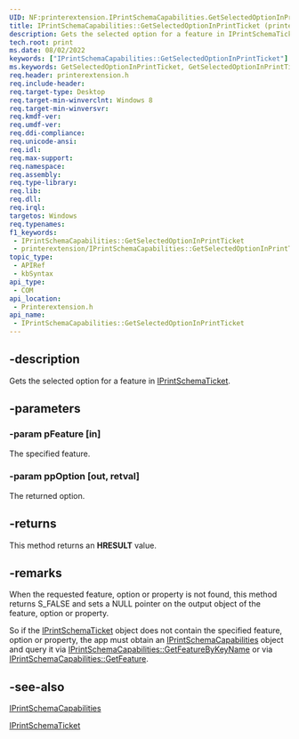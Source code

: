 ```yaml
---
UID: NF:printerextension.IPrintSchemaCapabilities.GetSelectedOptionInPrintTicket
title: IPrintSchemaCapabilities::GetSelectedOptionInPrintTicket (printerextension.h)
description: Gets the selected option for a feature in IPrintSchemaTicket.
tech.root: print
ms.date: 08/02/2022
keywords: ["IPrintSchemaCapabilities::GetSelectedOptionInPrintTicket"]
ms.keywords: GetSelectedOptionInPrintTicket, GetSelectedOptionInPrintTicket method [Print Devices], GetSelectedOptionInPrintTicket method [Print Devices],IPrintSchemaCapabilities interface, IPrintSchemaCapabilities, IPrintSchemaCapabilities interface [Print Devices],GetSelectedOptionInPrintTicket method, IPrintSchemaCapabilities.GetSelectedOptionInPrintTicket, IPrintSchemaCapabilities::GetSelectedOptionInPrintTicket, print.iprintschemacapabilities_getselectedoptioninprintticket, printerextension/IPrintSchemaCapabilities::GetSelectedOptionInPrintTicket
req.header: printerextension.h
req.include-header: 
req.target-type: Desktop
req.target-min-winverclnt: Windows 8
req.target-min-winversvr: 
req.kmdf-ver: 
req.umdf-ver: 
req.ddi-compliance: 
req.unicode-ansi: 
req.idl: 
req.max-support: 
req.namespace: 
req.assembly: 
req.type-library: 
req.lib: 
req.dll: 
req.irql: 
targetos: Windows
req.typenames: 
f1_keywords:
 - IPrintSchemaCapabilities::GetSelectedOptionInPrintTicket
 - printerextension/IPrintSchemaCapabilities::GetSelectedOptionInPrintTicket
topic_type:
 - APIRef
 - kbSyntax
api_type:
 - COM
api_location:
 - Printerextension.h
api_name:
 - IPrintSchemaCapabilities::GetSelectedOptionInPrintTicket
---
```


## -description

Gets the selected option for a feature in [IPrintSchemaTicket](/windows-hardware/drivers/ddi/printerextension/nn-printerextension-iprintschematicket).

## -parameters

### -param pFeature [in]

The specified feature.

### -param ppOption [out, retval]

The returned option.

## -returns

This method returns an **HRESULT** value.

## -remarks

When the requested feature, option or property is not found, this method returns S_FALSE and sets a NULL pointer on the output object of the feature, option or property.

So if the [IPrintSchemaTicket](/windows-hardware/drivers/ddi/printerextension/nn-printerextension-iprintschematicket) object does not contain the specified feature, option or property, the app must obtain an [IPrintSchemaCapabilities](/windows-hardware/drivers/ddi/printerextension/nn-printerextension-iprintschemacapabilities) object and query it via [IPrintSchemaCapabilities::GetFeatureByKeyName](/windows-hardware/drivers/ddi/printerextension/nf-printerextension-iprintschemacapabilities-getfeaturebykeyname) or via [IPrintSchemaCapabilities::GetFeature](/windows-hardware/drivers/ddi/printerextension/nf-printerextension-iprintschemacapabilities-getfeature).

## -see-also

[IPrintSchemaCapabilities](/windows-hardware/drivers/ddi/printerextension/nn-printerextension-iprintschemacapabilities)

[IPrintSchemaTicket](/windows-hardware/drivers/ddi/printerextension/nn-printerextension-iprintschematicket)
